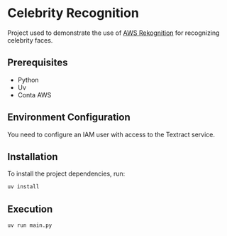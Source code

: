 # Celebrity Recognition

Project used to demonstrate the use of [AWS Rekognition](https://docs.aws.amazon.com/pt_br/rekognition/latest/APIReference/API_RecognizeCelebrities.html) for recognizing celebrity faces.

## Prerequisites

- Python
- Uv
- Conta AWS

## Environment Configuration

You need to configure an IAM user with access to the Textract service.

## Installation

To install the project dependencies, run:

```sh
uv install
```

## Execution

```
uv run main.py
```
